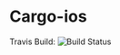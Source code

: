 # Cargo-ios

Travis Build:
![Build Status](https://travis-ci.org/fifty-five/Cargo-ios.svg?branch=master)
